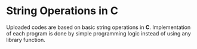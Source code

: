 # String Operations in C
Uploaded codes are based on basic string operations in <strong>C</strong>. Implementation of each program is done by simple programming logic instead of using any library function.
